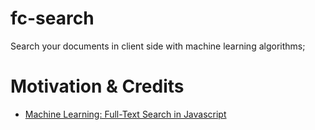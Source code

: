 # fc-search

Search your documents in client side with machine learning algorithms;

# Motivation & Credits

- [Machine Learning: Full-Text Search in Javascript](https://burakkanber.com/blog/machine-learning-full-text-search-in-javascript-relevance-scoring/)
